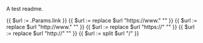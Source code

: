 A test readme.

{{ $url := .Params.link }}
{{ $url := replace $url "https://www." "" }}
{{ $url := replace $url "http://www." "" }}
{{ $url := replace $url "https://" "" }}
{{ $url := replace $url "http://" "" }}
{{ $url := split $url "/" }}